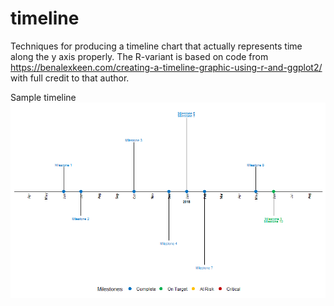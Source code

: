 # timeline
Techniques for producing a timeline chart that actually represents time along the y axis properly. The R-variant is based on code from https://benalexkeen.com/creating-a-timeline-graphic-using-r-and-ggplot2/ with full credit to that author.

Sample timeline
![Sample_timeline_graphic](https://github.com/EvanBasalik/timeline/blob/main/OriginalTimeline.png)
